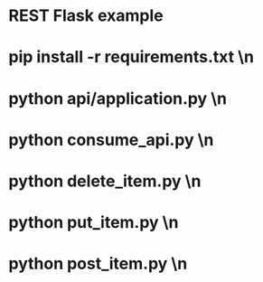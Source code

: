 # REST Flask example

# pip install -r requirements.txt \n
# python api/application.py \n
# python consume_api.py \n
# python delete_item.py \n
# python put_item.py \n
# python post_item.py \n
